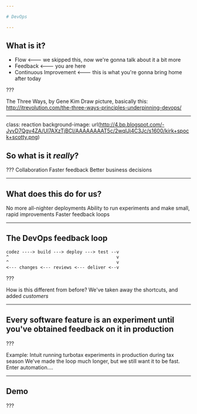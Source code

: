 ```yaml
---

# DevOps

---
```


## What is it?

- Flow                   <--- we skipped this, now we're gonna talk about it a bit more
- Feedback               <--- you are here
- Continuous Improvement <--- this is what you're gonna bring home after today

???

The Three Ways, by Gene Kim
Draw picture, basically this: http://itrevolution.com/the-three-ways-principles-underpinning-devops/

---
class: reaction
background-image: url(http://4.bp.blogspot.com/-JyvD7Qgv4ZA/Ul7AXzTjBCI/AAAAAAAAT5c/2wqIJj4C3Jc/s1600/kirk+spock+scotty.png)

## So what is it _really_?

???
Collaboration
Faster feedback
Better business decisions

---

## What does this do for us?
No more all-nighter deployments
Ability to run experiments and make small, rapid improvements
Faster feedback loops

---

## The DevOps feedback loop

```
codez ----> build ---> deploy ---> test --v
^                                         v
^                                         v
<--- changes <--- reviews <--- deliver <--v
```

???

How is this different from before? We've taken away the shortcuts, and added *customers*

---

## Every software feature is an experiment until you've obtained feedback on it in production

???

Example: Intuit running turbotax experiments in production during tax season
We've made the loop much longer, but we still want it to be fast. Enter automation....

--- 

## Demo

???

